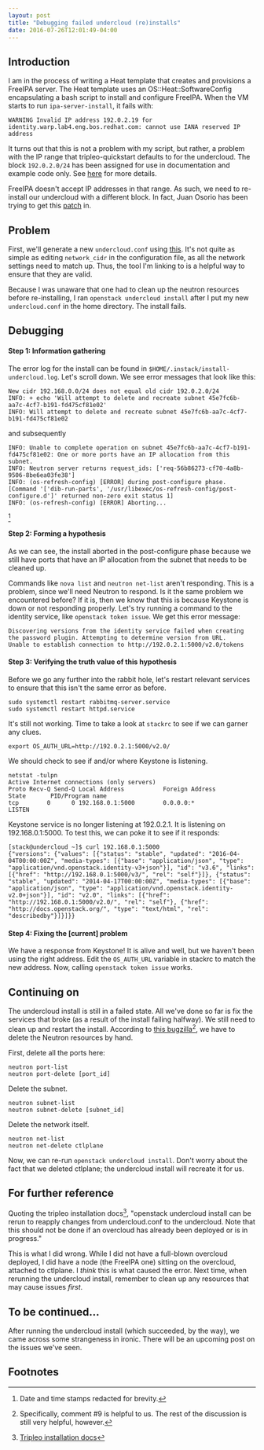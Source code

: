 ```yaml
---
layout: post
title: "Debugging failed undercloud (re)installs"
date: 2016-07-26T12:01:49-04:00
---
```


Introduction
------------

I am in the process of writing a Heat template that creates and provisions a FreeIPA server.
The Heat template uses an OS::Heat::SoftwareConfig encapsulating a bash script to install and
configure FreeIPA. When the VM starts to run `ipa-server-install`, it fails with:

```
WARNING Invalid IP address 192.0.2.19 for identity.warp.lab4.eng.bos.redhat.com: cannot use IANA reserved IP address
```

It turns out that this is not a problem with my script, but rather, a problem with the IP range that
tripleo-quickstart defaults to for the undercloud. The block `192.0.2.0/24` has been
assigned for use in documentation and example code only. See [here](https://tools.ietf.org/html/rfc5735)
for more details.

FreeIPA doesn't accept IP addresses in that range. As such, we need to re-install our undercloud with
a different block. In fact, Juan Osorio has been trying to get this [patch](https://review.openstack.org/#/c/343443/) in.

Problem
-------

First, we'll generate a new `undercloud.conf` using [this](http://ucw-bnemec.rhcloud.com/). It's not
quite as simple as editing `network_cidr` in the configuration file, as all the network settings need
to match up. Thus, the tool I'm linking to is a helpful way to ensure that they are valid.

Because I was unaware that one had to clean up the neutron resources before re-installing, I ran
`openstack undercloud install` after I put my new `undercloud.conf` in the home directory. The install
fails.

Debugging
---------

#### Step 1: Information gathering

The error log for the install can be found in `$HOME/.instack/install-undercloud.log`. Let's scroll down. We see error messages that look like
this:

```
New cidr 192.168.0.0/24 does not equal old cidr 192.0.2.0/24
INFO: + echo 'Will attempt to delete and recreate subnet 45e7fc6b-aa7c-4cf7-b191-fd475cf81e02'
INFO: Will attempt to delete and recreate subnet 45e7fc6b-aa7c-4cf7-b191-fd475cf81e02
```

and subsequently

```
INFO: Unable to complete operation on subnet 45e7fc6b-aa7c-4cf7-b191-fd475cf81e02: One or more ports have an IP allocation from this subnet.
INFO: Neutron server returns request_ids: ['req-56b86273-cf70-4a8b-9506-8be6ea03fe38']
INFO: (os-refresh-config) [ERROR] during post-configure phase. [Command '['dib-run-parts', '/usr/libexec/os-refresh-config/post-configure.d']' returned non-zero exit status 1]
INFO: (os-refresh-config) [ERROR] Aborting...
```
[^1]

#### Step 2: Forming a hypothesis

As we can see, the install aborted in the post-configure phase because we still have ports that have an IP allocation from the subnet that
needs to be cleaned up. 

Commands like `nova list` and `neutron net-list` aren't responding. This is a problem, since we'll need Neutron to respond. Is it the same
problem we encountered before? If it is, then we know that this is because Keystone is down or not responding properly. Let's try running a
command to the identity service, like `openstack token issue`. We get this error message:

```
Discovering versions from the identity service failed when creating the password plugin. Attempting to determine version from URL.
Unable to establish connection to http://192.0.2.1:5000/v2.0/tokens
```

#### Step 3: Verifying the truth value of this hypothesis

Before we go any further into the rabbit hole, let's restart relevant services to ensure that this isn't the same error as before. 

```
sudo systemctl restart rabbitmq-server.service
sudo systemctl restart httpd.service
```

It's still not working. Time to take a look at `stackrc` to see if we can garner any clues.

```
export OS_AUTH_URL=http://192.0.2.1:5000/v2.0/
```

We should check to see if and/or where Keystone is listening.

```
netstat -tulpn
Active Internet connections (only servers)
Proto Recv-Q Send-Q Local Address           Foreign Address         State       PID/Program name    
tcp        0      0 192.168.0.1:5000        0.0.0.0:*               LISTEN     
```

Keystone service is no longer listening at 192.0.2.1. It is listening on 192.168.0.1:5000. To test this, we can poke it to see if it responds:

```
[stack@undercloud ~]$ curl 192.168.0.1:5000
{"versions": {"values": [{"status": "stable", "updated": "2016-04-04T00:00:00Z", "media-types": [{"base": "application/json", "type": "application/vnd.openstack.identity-v3+json"}], "id": "v3.6", "links": [{"href": "http://192.168.0.1:5000/v3/", "rel": "self"}]}, {"status": "stable", "updated": "2014-04-17T00:00:00Z", "media-types": [{"base": "application/json", "type": "application/vnd.openstack.identity-v2.0+json"}], "id": "v2.0", "links": [{"href": "http://192.168.0.1:5000/v2.0/", "rel": "self"}, {"href": "http://docs.openstack.org/", "type": "text/html", "rel": "describedby"}]}]}}
```

#### Step 4: Fixing the [current] problem

We have a response from Keystone! It is alive and well, but we haven't been using the right address. Edit the `OS_AUTH_URL` variable
in stackrc to match the new address. Now, calling `openstack token issue` works.

Continuing on
-------------

The undercloud install is still in a failed state. All we've done so far is fix the services that broke (as a result of the
install failing halfway). We still need to clean up and restart the install. According to 
[this bugzilla](https://bugzilla.redhat.com/show_bug.cgi?id=1228862)[^2], we have to delete the Neutron resources by hand.

First, delete all the ports here:

```
neutron port-list
neutron port-delete [port_id]
```

Delete the subnet.

```
neutron subnet-list
neutron subnet-delete [subnet_id]
```

Delete the network itself.

```
neutron net-list
neutron net-delete ctlplane
```

Now, we can re-run `openstack undercloud install`. Don't worry about the fact that we deleted ctlplane; the undercloud install will recreate it for
us.

For further reference
---------------------

Quoting the tripleo installation docs[^3], "openstack undercloud install can be rerun to reapply changes from undercloud.conf to the undercloud. 
Note that this should not be done if an overcloud has already been deployed or is in progress."

This is what I did wrong. While I did not have a full-blown overcloud deployed, I did have a node (the FreeIPA one) sitting on the overcloud, attached to ctlplane. I _think_ this is
what caused the error. Next time, when rerunning the undercloud install, remember to clean up any resources that may cause issues _first_.

To be continued...
------------------
After running the undercloud install (which succeeded, by the way), we came across some strangeness in ironic. There will be an upcoming post on
the issues we've seen.

Footnotes
---------
[^1]: Date and time stamps redacted for brevity.
[^2]: Specifically, comment #9 is helpful to us. The rest of the discussion is still very helpful, however.
[^3]: [Tripleo installation docs](http://docs.openstack.org/developer/tripleo-docs/installation/installation.html)

